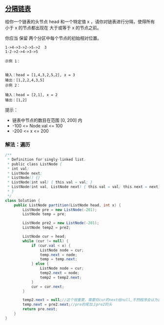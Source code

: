 ## [分隔链表](https://leetcode.cn/problems/partition-list/description/)
给你一个链表的头节点 head 和一个特定值 x ，请你对链表进行分隔，使得所有 小于 x 的节点都出现在 大于或等于 x 的节点之前。

你应当 保留 两个分区中每个节点的初始相对位置。

````
1->4->3->2->5->2  3
1-2->2->4->3->5
````

````
示例 1：


输入：head = [1,4,3,2,5,2], x = 3
输出：[1,2,2,4,3,5]
示例 2：

输入：head = [2,1], x = 2
输出：[1,2]
````

提示：

- 链表中节点的数目在范围 [0, 200] 内
- -100 <= Node.val <= 100
- -200 <= x <= 200

### 解法：遍历
````java
/**
 * Definition for singly-linked list.
 * public class ListNode {
 * int val;
 * ListNode next;
 * ListNode() {}
 * ListNode(int val) { this.val = val; }
 * ListNode(int val, ListNode next) { this.val = val; this.next = next; }
 * }
 */
class Solution {
    public ListNode partition(ListNode head, int x) {
        ListNode pre = new ListNode(-201);
        ListNode temp = pre;

        ListNode pre2 = new ListNode(-201);
        ListNode temp2 = pre2;

        ListNode cur = head;
        while (cur != null) {
            if (cur.val < x) {
                ListNode node = cur;
                temp.next = node;
                temp = temp.next;
            } else {
                ListNode node = cur;
                temp2.next = node;
                temp2 = temp2.next;
            }
            cur = cur.next;
        }

        temp2.next = null;//这个很重要，需要将cur的next给null,不然程序会认为链表没有完成
        temp.next = pre2.next;//pre的尾加上pre2的头
        return pre.next;
    }
}
````